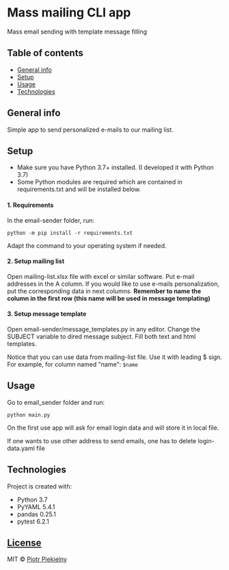 # Mass mailing CLI app
Mass email sending with template message filling


## Table of contents
* [General info](#general-info)
* [Setup](#setup)
* [Usage](#usage)
* [Technologies](#technologies)


## General info
Simple app to send personalized e-mails to our mailing list.



## Setup
* Make sure you have Python 3.7+ installed. (I developed it with Python 3.7)
* Some Python modules are required which are contained in requirements.txt and will be installed below.

#### 1. Requirements
In the email-sender folder, run:

`python -m pip install -r requirements.txt`

Adapt the command to your operating system if needed.

#### 2. Setup mailing list
Open mailing-list.xlsx file with excel or similar software. 
Put e-mail addresses in the A column.
If you would like to use e-mails personalization, put the corresponding data in next columns.
**Remember to name the column in the first row (this name will be used in message templating)**

#### 3. Setup message template
Open email-sender/message_templates.py in any editor. Change the SUBJECT variable to dired message subject.
Fill both text and html templates. 

Notice that you can use data from mailing-list file. Use it with leading $ sign. For example, for column named "name": `$name` 

## Usage
Go to email_sender folder and run:

`python main.py`

On the first use app will ask for email login data and will store it in local file.

If one wants to use other address to send emails, one has to delete login-data.yaml file


## Technologies
Project is created with:
* Python 3.7
* PyYAML 5.4.1
* pandas 0.25.1
* pytest 6.2.1

## [License](https://github.com/retip94/email-sender/blob/master/LICENSE.md)

MIT © [Piotr Piekielny](https://github.com/retip94)

